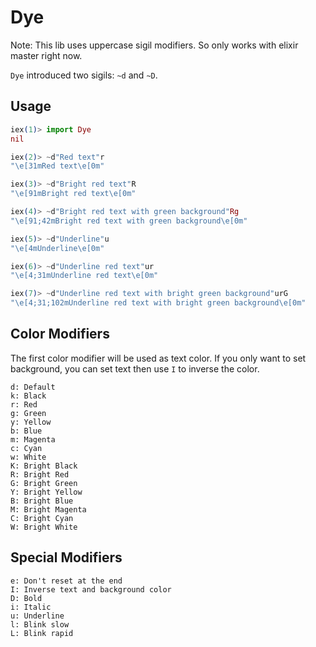 Dye
===

Note: This lib uses uppercase sigil modifiers. So only works with elixir master right now.

`Dye` introduced two sigils: `~d` and `~D`.

## Usage

```elixir
iex(1)> import Dye
nil

iex(2)> ~d"Red text"r
"\e[31mRed text\e[0m"

iex(3)> ~d"Bright red text"R
"\e[91mBright red text\e[0m"

iex(4)> ~d"Bright red text with green background"Rg
"\e[91;42mBright red text with green background\e[0m"

iex(5)> ~d"Underline"u
"\e[4mUnderline\e[0m"

iex(6)> ~d"Underline red text"ur
"\e[4;31mUnderline red text\e[0m"

iex(7)> ~d"Underline red text with bright green background"urG
"\e[4;31;102mUnderline red text with bright green background\e[0m"
```

## Color Modifiers

The first color modifier will be used as text color. If you only want to set
background, you can set text then use `I` to inverse the color.

```
d: Default
k: Black
r: Red
g: Green
y: Yellow
b: Blue
m: Magenta
c: Cyan
w: White
K: Bright Black
R: Bright Red
G: Bright Green
Y: Bright Yellow
B: Bright Blue
M: Bright Magenta
C: Bright Cyan
W: Bright White
```

## Special Modifiers

```
e: Don't reset at the end
I: Inverse text and background color
D: Bold
i: Italic
u: Underline
l: Blink slow
L: Blink rapid
```
